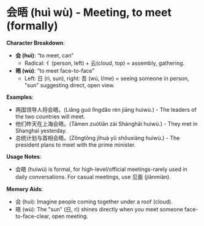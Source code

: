 # **会晤 (huì wù) - Meeting, to meet (formally)**

**Character Breakdown**:  
- **会 (huì)**: “to meet, can”
  - Radical: 亻(person, left) + 云(cloud, top) = assembly, gathering.  
- **晤 (wù)**: “to meet face-to-face”
  - Left: 日 (rì, sun), right: 吾 (wú, I/me) = seeing someone in person, "sun" suggesting direct, open view.

**Examples**:  
- 两国领导人将会晤。(Liǎng guó lǐngdǎo rén jiāng huìwù.) - The leaders of the two countries will meet.  
- 他们昨天在上海会晤。(Tāmen zuótiān zài Shànghǎi huìwù.) - They met in Shanghai yesterday.  
- 总统计划与首相会晤。(Zǒngtǒng jìhuà yǔ shǒuxiàng huìwù.) - The president plans to meet with the prime minister.

**Usage Notes**:  
- 会晤 (huìwù) is formal, for high-level/official meetings-rarely used in daily conversations. For casual meetings, use 见面 (jiànmiàn).

**Memory Aids**:  
- 会 (huì): Imagine people coming together under a roof (cloud).  
- 晤 (wù): The "sun" (日, rì) shines directly when you meet someone face-to-face-clear, open meeting.